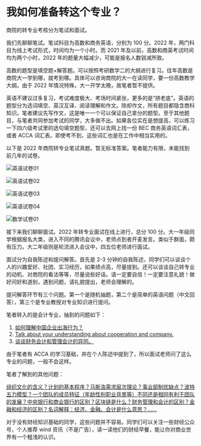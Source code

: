 # 我如何准备转这个专业？

商院的转专业考核分为笔试和面试。

我们先聊聊笔试。笔试科目为高数和商务英语，分别为 100 分。2022 年，两门科目为线上考试形式，时间均为一个小时。而 2021 年及以前，高数和商英考试时间均为两个小时，2022 年的题量大幅减少，可能是报名人数锐减所致。

高数的题型是填空题+解答题。可以按照考研数学二的大纲进行复习。往年高数是商院大一学到哪，就考到哪。具体可以咨询商院的大一在读同学，要一份高数教学大纲。由于 2022 年情况特殊，大一开学太晚，故笔者暂不提供。

英语不建议过多复习，考试难度极大、考场时间紧张，更多的是“拼老底”。英语的题型分为选词填空、英汉互译、阅读理解和作文。除却作文，所有题目都隐含商科知识。笔者建议先写作文，这是唯一一个可以保证自己拿分的题型。至于其他题目，与笔者共同参加考试的同学，大多做不出。如果各位实在是想提高，可以练习一下四六级考试里的选句填空题型，还可以去网上找一份 BEC 商务英语词汇表，或者 ACCA 词汇表。即使考不到，这些词汇也是在工作中相当实用的。

以下是 2022 年商院转专业笔试真题。暂无标准答案。笔者能力有限，未能找到前几年的试卷。

![英语试卷01](https://s3.bmp.ovh/imgs/2022/06/16/7f7ea442d1c9b4a8.png)

![英语试卷02](https://s3.bmp.ovh/imgs/2022/06/16/607775860052e52b.png)

![英语试卷03](https://s3.bmp.ovh/imgs/2022/06/16/9c0a6e00a0d9b332.png)

![英语试卷04](https://s3.bmp.ovh/imgs/2022/06/16/068fbe2aa6ebb82f.png)

![数学试卷01](https://s3.bmp.ovh/imgs/2022/06/16/f5e815897e50dbcc.png)

接下来我们聊聊面试。2022 年转专业面试在线上进行，总分 100 分。大一年级同学根据报名大类，进入不同的腾讯会议中，老师点到者开麦发言。类似于群面，颇有压力。大二年级则是轮流进入会议中，四五位老师进行面试。

面试分为自我陈述和提问解答。首先是 2-3 分钟的自我陈述，同学们可以谈谈个人的兴趣爱好、社团、实习经历，如果绩点高，尽量提到。还可以谈谈自己转专业的动机、对商院的看法等等，尽量说些好话。请一定要自信！一定要注意礼貌！做好问好和道别，遇到问题，请礼貌提出，老师会理解的。

提问解答环节有三个问题。第一个是随机抽题，第二个是简单的英语问题（中文回答），第三个是专业教授对专业知识进行提问。

笔者转入的是会计专业，抽到的问题如下：

1. <u>如何理解中国企业出海行为？</u>
2. <u>Talk about your understanding about cooperation and company.</u>
3. <u>谈谈财务会计和管理会计的异同。</u>

由于笔者有 ACCA 的学习基础，并在个人陈述中提到了，所以面试老师问了这么专业的问题，一般不会这样。

笔者了解到的其他问题：

<u>组织文化的含义？计划的基本程序？马斯洛需求层次理论？事业部制优缺点？波特五力模型？一个团队的成员特征（年龄性别职业背景等）不同还是相同有利于团队的发展？中央银行和商业银行的区别？区块链是什么？财务管理和会计的区别？金融和经济的区别？名词解释：经济、金融、会计是什么意思？......</u>

对于没有财经知识基础的同学，这些问题并不容易。同学们可以关注一些财经公众号，个人推荐 wind 资讯（不是广告），读一读他们的财经早餐，能让你对商业世界有一个粗浅的认识。
